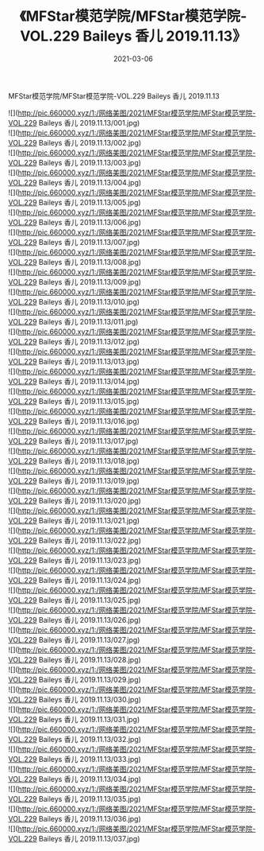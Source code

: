 ﻿---
layout: post
title:  《MFStar模范学院/MFStar模范学院-VOL.229 Baileys 香儿 2019.11.13》
date:   2021-03-06
img: http://pic.660000.xyz/1:/网络美图/2021/MFStar模范学院/MFStar模范学院-VOL.229 Baileys 香儿 2019.11.13/000.jpg
categories: [美女, 清纯, 唯美]
---

MFStar模范学院/MFStar模范学院-VOL.229 Baileys 香儿 2019.11.13

 ![](http://pic.660000.xyz/1:/网络美图/2021/MFStar模范学院/MFStar模范学院-VOL.229 Baileys 香儿 2019.11.13/001.jpg) <br>![](http://pic.660000.xyz/1:/网络美图/2021/MFStar模范学院/MFStar模范学院-VOL.229 Baileys 香儿 2019.11.13/002.jpg) <br>![](http://pic.660000.xyz/1:/网络美图/2021/MFStar模范学院/MFStar模范学院-VOL.229 Baileys 香儿 2019.11.13/003.jpg) <br>![](http://pic.660000.xyz/1:/网络美图/2021/MFStar模范学院/MFStar模范学院-VOL.229 Baileys 香儿 2019.11.13/004.jpg) <br>![](http://pic.660000.xyz/1:/网络美图/2021/MFStar模范学院/MFStar模范学院-VOL.229 Baileys 香儿 2019.11.13/005.jpg) <br>![](http://pic.660000.xyz/1:/网络美图/2021/MFStar模范学院/MFStar模范学院-VOL.229 Baileys 香儿 2019.11.13/006.jpg) <br>![](http://pic.660000.xyz/1:/网络美图/2021/MFStar模范学院/MFStar模范学院-VOL.229 Baileys 香儿 2019.11.13/007.jpg) <br>![](http://pic.660000.xyz/1:/网络美图/2021/MFStar模范学院/MFStar模范学院-VOL.229 Baileys 香儿 2019.11.13/008.jpg) <br>![](http://pic.660000.xyz/1:/网络美图/2021/MFStar模范学院/MFStar模范学院-VOL.229 Baileys 香儿 2019.11.13/009.jpg) <br>![](http://pic.660000.xyz/1:/网络美图/2021/MFStar模范学院/MFStar模范学院-VOL.229 Baileys 香儿 2019.11.13/010.jpg) <br>![](http://pic.660000.xyz/1:/网络美图/2021/MFStar模范学院/MFStar模范学院-VOL.229 Baileys 香儿 2019.11.13/011.jpg) <br>![](http://pic.660000.xyz/1:/网络美图/2021/MFStar模范学院/MFStar模范学院-VOL.229 Baileys 香儿 2019.11.13/012.jpg) <br>![](http://pic.660000.xyz/1:/网络美图/2021/MFStar模范学院/MFStar模范学院-VOL.229 Baileys 香儿 2019.11.13/013.jpg) <br>![](http://pic.660000.xyz/1:/网络美图/2021/MFStar模范学院/MFStar模范学院-VOL.229 Baileys 香儿 2019.11.13/014.jpg) <br>![](http://pic.660000.xyz/1:/网络美图/2021/MFStar模范学院/MFStar模范学院-VOL.229 Baileys 香儿 2019.11.13/015.jpg) <br>![](http://pic.660000.xyz/1:/网络美图/2021/MFStar模范学院/MFStar模范学院-VOL.229 Baileys 香儿 2019.11.13/016.jpg) <br>![](http://pic.660000.xyz/1:/网络美图/2021/MFStar模范学院/MFStar模范学院-VOL.229 Baileys 香儿 2019.11.13/017.jpg) <br>![](http://pic.660000.xyz/1:/网络美图/2021/MFStar模范学院/MFStar模范学院-VOL.229 Baileys 香儿 2019.11.13/018.jpg) <br>![](http://pic.660000.xyz/1:/网络美图/2021/MFStar模范学院/MFStar模范学院-VOL.229 Baileys 香儿 2019.11.13/019.jpg) <br>![](http://pic.660000.xyz/1:/网络美图/2021/MFStar模范学院/MFStar模范学院-VOL.229 Baileys 香儿 2019.11.13/020.jpg) <br>![](http://pic.660000.xyz/1:/网络美图/2021/MFStar模范学院/MFStar模范学院-VOL.229 Baileys 香儿 2019.11.13/021.jpg) <br>![](http://pic.660000.xyz/1:/网络美图/2021/MFStar模范学院/MFStar模范学院-VOL.229 Baileys 香儿 2019.11.13/022.jpg) <br>![](http://pic.660000.xyz/1:/网络美图/2021/MFStar模范学院/MFStar模范学院-VOL.229 Baileys 香儿 2019.11.13/023.jpg) <br>![](http://pic.660000.xyz/1:/网络美图/2021/MFStar模范学院/MFStar模范学院-VOL.229 Baileys 香儿 2019.11.13/024.jpg) <br>![](http://pic.660000.xyz/1:/网络美图/2021/MFStar模范学院/MFStar模范学院-VOL.229 Baileys 香儿 2019.11.13/025.jpg) <br>![](http://pic.660000.xyz/1:/网络美图/2021/MFStar模范学院/MFStar模范学院-VOL.229 Baileys 香儿 2019.11.13/026.jpg) <br>![](http://pic.660000.xyz/1:/网络美图/2021/MFStar模范学院/MFStar模范学院-VOL.229 Baileys 香儿 2019.11.13/027.jpg) <br>![](http://pic.660000.xyz/1:/网络美图/2021/MFStar模范学院/MFStar模范学院-VOL.229 Baileys 香儿 2019.11.13/028.jpg) <br>![](http://pic.660000.xyz/1:/网络美图/2021/MFStar模范学院/MFStar模范学院-VOL.229 Baileys 香儿 2019.11.13/029.jpg) <br>![](http://pic.660000.xyz/1:/网络美图/2021/MFStar模范学院/MFStar模范学院-VOL.229 Baileys 香儿 2019.11.13/030.jpg) <br>![](http://pic.660000.xyz/1:/网络美图/2021/MFStar模范学院/MFStar模范学院-VOL.229 Baileys 香儿 2019.11.13/031.jpg) <br>![](http://pic.660000.xyz/1:/网络美图/2021/MFStar模范学院/MFStar模范学院-VOL.229 Baileys 香儿 2019.11.13/032.jpg) <br>![](http://pic.660000.xyz/1:/网络美图/2021/MFStar模范学院/MFStar模范学院-VOL.229 Baileys 香儿 2019.11.13/033.jpg) <br>![](http://pic.660000.xyz/1:/网络美图/2021/MFStar模范学院/MFStar模范学院-VOL.229 Baileys 香儿 2019.11.13/034.jpg) <br>![](http://pic.660000.xyz/1:/网络美图/2021/MFStar模范学院/MFStar模范学院-VOL.229 Baileys 香儿 2019.11.13/035.jpg) <br>![](http://pic.660000.xyz/1:/网络美图/2021/MFStar模范学院/MFStar模范学院-VOL.229 Baileys 香儿 2019.11.13/036.jpg) <br>![](http://pic.660000.xyz/1:/网络美图/2021/MFStar模范学院/MFStar模范学院-VOL.229 Baileys 香儿 2019.11.13/037.jpg) <br>
